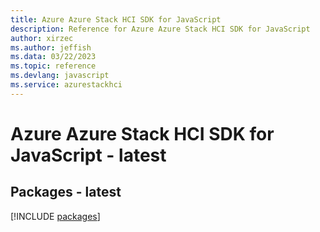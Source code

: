 ```yaml
---
title: Azure Azure Stack HCI SDK for JavaScript
description: Reference for Azure Azure Stack HCI SDK for JavaScript
author: xirzec
ms.author: jeffish
ms.data: 03/22/2023
ms.topic: reference
ms.devlang: javascript
ms.service: azurestackhci
---
```

# Azure Azure Stack HCI SDK for JavaScript - latest
## Packages - latest
[!INCLUDE [packages](azure-stack-hci-index.md)]